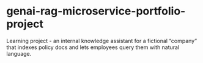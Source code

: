 # genai-rag-microservice-portfolio-project
Learning project - an internal knowledge assistant for a fictional “company” that indexes policy docs and lets employees query them with natural language.
